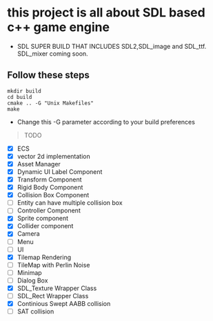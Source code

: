 # this project is all about SDL based c++ game engine

- SDL SUPER BUILD THAT INCLUDES SDL2,SDL_image and SDL_ttf. SDL_mixer coming soon.

## Follow these steps

    mkdir build
    cd build
    cmake .. -G "Unix Makefiles"
    make

- Change this -G parameter according to your build preferences

> TODO

- [x] ECS
- [x] vector 2d implementation
- [x] Asset Manager
- [x] Dynamic UI Label Component
- [x] Transform Component
- [x] Rigid Body Component
- [x] Collision Box Component
- [ ] Entity can have multiple collision box
- [ ] Controller Component
- [x] Sprite component
- [x] Collider component
- [x] Camera
- [ ] Menu
- [ ] UI
- [x] Tilemap Rendering
- [ ] TileMap with Perlin Noise
- [ ] Minimap
- [ ] Dialog Box
- [x] SDL_Texture Wrapper Class
- [ ] SDL_Rect Wrapper Class
- [x] Continious Swept AABB collision
- [ ] SAT collision
